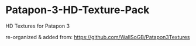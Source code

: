 # Patapon-3-HD-Texture-Pack
HD Textures for Patapon 3

re-organized & added from: https://github.com/WallSoGB/Patapon3Textures
